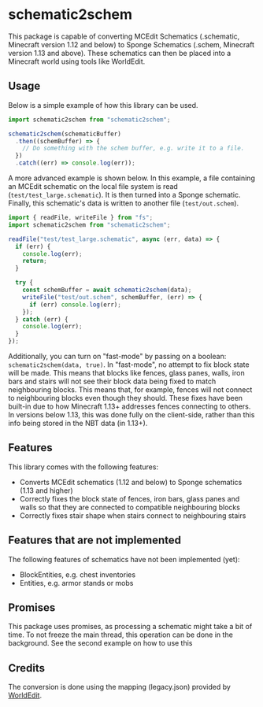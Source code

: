 # schematic2schem

This package is capable of converting MCEdit Schematics (.schematic, Minecraft version 1.12 and below) to Sponge Schematics (.schem, Minecraft version 1.13 and above). These schematics can then be placed into a Minecraft world using tools like WorldEdit.

## Usage

Below is a simple example of how this library can be used.

```typescript
import schematic2schem from "schematic2schem";

schematic2schem(schematicBuffer)
  .then((schemBuffer) => {
    // Do something with the schem buffer, e.g. write it to a file.
  })
  .catch((err) => console.log(err));
```

A more advanced example is shown below. In this example, a file containing an MCEdit schematic on the local file system is read (`test/test_large.schematic`). It is then turned into a Sponge schematic. Finally, this schematic's data is written to another file (`test/out.schem`).

```typescript
import { readFile, writeFile } from "fs";
import schematic2schem from "schematic2schem";

readFile("test/test_large.schematic", async (err, data) => {
  if (err) {
    console.log(err);
    return;
  }

  try {
    const schemBuffer = await schematic2schem(data);
    writeFile("test/out.schem", schemBuffer, (err) => {
      if (err) console.log(err);
    });
  } catch (err) {
    console.log(err);
  }
});
```

Additionally, you can turn on "fast-mode" by passing on a boolean: `schematic2schem(data, true)`. In "fast-mode", no attempt to fix block state will be made. This means that blocks like fences, glass panes, walls, iron bars and stairs will not see their block data being fixed to match neighbouring blocks. This means that, for example, fences will not connect to neighbouring blocks even though they should. These fixes have been built-in due to how Minecraft 1.13+ addresses fences connecting to others. In versions below 1.13, this was done fully on the client-side, rather than this info being stored in the NBT data (in 1.13+).

## Features

This library comes with the following features:

- Converts MCEdit schematics (1.12 and below) to Sponge schematics (1.13 and higher)
- Correctly fixes the block state of fences, iron bars, glass panes and walls so that they are connected to compatible neighbouring blocks
- Correctly fixes stair shape when stairs connect to neighbouring stairs

## Features that are not implemented

The following features of schematics have not been implemented (yet):

- BlockEntities, e.g. chest inventories
- Entities, e.g. armor stands or mobs

## Promises

This package uses promises, as processing a schematic might take a bit of time. To not freeze the main thread, this operation can be done in the background. See the second example on how to use this

## Credits

The conversion is done using the mapping (legacy.json) provided by [WorldEdit](https://github.com/EngineHub/WorldEdit).
